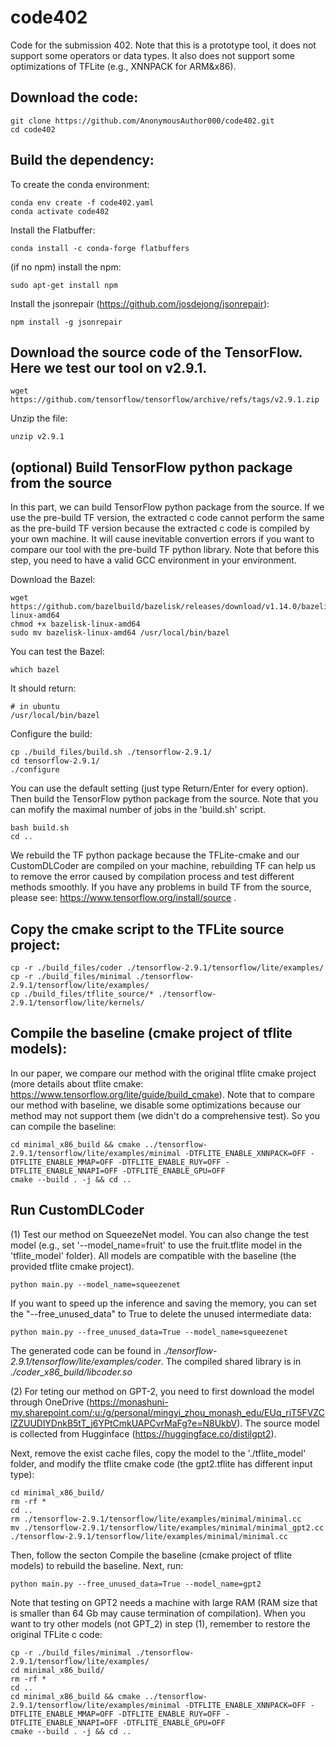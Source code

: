# code402
Code for the submission 402. Note that this is a prototype tool, it does not support some operators or data types. It also does not support some optimizations of TFLite (e.g., XNNPACK for ARM&x86). 

## Download the code:

```
git clone https://github.com/AnonymousAuthor000/code402.git
cd code402
```

## Build the dependency:

To create the conda environment:

```
conda env create -f code402.yaml
conda activate code402
```

Install the Flatbuffer:

```
conda install -c conda-forge flatbuffers
```

(if no npm) install the npm:

```
sudo apt-get install npm
```

Install the jsonrepair (https://github.com/josdejong/jsonrepair):

```
npm install -g jsonrepair
```

## Download the source code of the TensorFlow. Here we test our tool on v2.9.1.

```
wget https://github.com/tensorflow/tensorflow/archive/refs/tags/v2.9.1.zip
```

Unzip the file:

```
unzip v2.9.1
```
## (optional) Build TensorFlow python package from the source

In this part, we can build TensorFlow python package from the source. If we use the pre-build TF version, the extracted c code cannot perform the same as the pre-build TF version because the extracted c code is compiled by your own machine. It will cause inevitable convertion errors if you want to compare our tool with the pre-build TF python library. Note that before this step, you need to have a valid GCC environment in your environment.

Download the Bazel:

```
wget https://github.com/bazelbuild/bazelisk/releases/download/v1.14.0/bazelisk-linux-amd64
chmod +x bazelisk-linux-amd64
sudo mv bazelisk-linux-amd64 /usr/local/bin/bazel
```

You can test the Bazel:

```
which bazel
```

It should return:

```
# in ubuntu
/usr/local/bin/bazel
```

Configure the build:

```
cp ./build_files/build.sh ./tensorflow-2.9.1/
cd tensorflow-2.9.1/
./configure
```

You can use the default setting (just type Return/Enter for every option).
Then build the TensorFlow python package from the source. Note that you can mofify the maximal number of jobs in the 'build.sh' script.

```
bash build.sh
cd ..
```

We rebuild the TF python package because the TFLite-cmake and our CustomDLCoder are compiled on your machine, rebuilding TF can help us to remove the error caused by compilation process and test different methods smoothly. If you have any problems in build TF from the source, please see: https://www.tensorflow.org/install/source .

## Copy the cmake script to the TFLite source project:  

```
cp -r ./build_files/coder ./tensorflow-2.9.1/tensorflow/lite/examples/
cp -r ./build_files/minimal ./tensorflow-2.9.1/tensorflow/lite/examples/
cp ./build_files/tflite_source/* ./tensorflow-2.9.1/tensorflow/lite/kernels/
```

## Compile the baseline (cmake project of tflite models): 

In our paper, we compare our method with the original tflite cmake project (more details about tflite cmake: https://www.tensorflow.org/lite/guide/build_cmake). Note that to compare our method with baseline, we disable some optimizations because our method may not support them (we didn't do a comprehensive test). So you can compile the baseline:

```
cd minimal_x86_build && cmake ../tensorflow-2.9.1/tensorflow/lite/examples/minimal -DTFLITE_ENABLE_XNNPACK=OFF -DTFLITE_ENABLE_MMAP=OFF -DTFLITE_ENABLE_RUY=OFF -DTFLITE_ENABLE_NNAPI=OFF -DTFLITE_ENABLE_GPU=OFF
cmake --build . -j && cd ..
```

## Run CustomDLCoder

(1) Test our method on SqueezeNet model. You can also change the test model (e.g., set '--model_name=fruit' to use the fruit.tflite model in the 'tflite_model' folder). All models are compatible with the baseline (the provided tflite cmake project).

```
python main.py --model_name=squeezenet
```

If you want to speed up the inference and saving the memory, you can set the "--free_unused_data" to True to delete the unused intermediate data:

```
python main.py --free_unused_data=True --model_name=squeezenet
```

The generated code can be found in *./tensorflow-2.9.1/tensorflow/lite/examples/coder*. The compiled shared library is in *./coder_x86_build/libcoder.so*

(2) For teting our method on GPT-2, you need to first download the model through OneDrive (https://monashuni-my.sharepoint.com/:u:/g/personal/mingyi_zhou_monash_edu/EUq_riT5FVZClZZUUDlYDnkB5tT_j6YPtCmkUAPCvrMaFg?e=N8UkbV). The source model is collected from Hugginface (https://huggingface.co/distilgpt2).

Next, remove the exist cache files, copy the model to the './tflite_model' folder, and modify the tflite cmake code (the gpt2.tflite has different input type):

```
cd minimal_x86_build/
rm -rf *
cd ..
rm ./tensorflow-2.9.1/tensorflow/lite/examples/minimal/minimal.cc
mv ./tensorflow-2.9.1/tensorflow/lite/examples/minimal/minimal_gpt2.cc ./tensorflow-2.9.1/tensorflow/lite/examples/minimal/minimal.cc
```

Then, follow the secton Compile the baseline (cmake project of tflite models) to rebuild the baseline. Next, run:

```
python main.py --free_unused_data=True --model_name=gpt2
```

Note that testing on GPT2 needs a machine with large RAM (RAM size that is smaller than 64 Gb may cause termination of compilation). When you want to try other models (not GPT_2) in step (1), remember to restore the original TFLite c code:

```
cp -r ./build_files/minimal ./tensorflow-2.9.1/tensorflow/lite/examples/
cd minimal_x86_build/
rm -rf *
cd ..
cd minimal_x86_build && cmake ../tensorflow-2.9.1/tensorflow/lite/examples/minimal -DTFLITE_ENABLE_XNNPACK=OFF -DTFLITE_ENABLE_MMAP=OFF -DTFLITE_ENABLE_RUY=OFF -DTFLITE_ENABLE_NNAPI=OFF -DTFLITE_ENABLE_GPU=OFF
cmake --build . -j && cd ..
```

